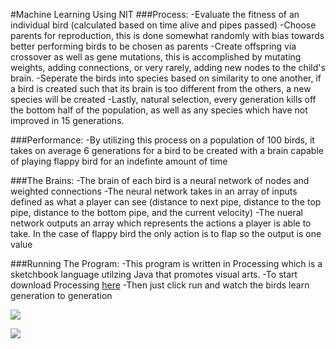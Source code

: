 \#Machine Learning Using NIT
###Process:
-Evaluate the fitness of an individual bird (calculated based on time alive and pipes passed)
-Choose parents for reproduction, this is done somewhat randomly with bias towards better performing birds to be chosen as parents
-Create offspring via crossover as well as gene mutations, this is accomplished by mutating weights, adding connections, or very rarely, adding new nodes to the child's brain.
-Seperate the birds into species based on similarity to one another, if a bird is created such that its brain is too different from the others, a new species will be created
-Lastly, natural selection, every generation kills off the bottom half of the population, as well as any species which have not improved in 15 generations.

###Performance:
-By utilizing this process on a population of 100 birds, it takes on average 6 generations for a bird to be created with a brain capable of playing flappy bird for an indefinte amount of time

###The Brains:
-The brain of each bird is a neural network of nodes and weighted connections
-The neural network takes in an array of inputs defined as what a player can see (distance to next pipe, distance to the top pipe, distance to the bottom pipe, and the current velocity)
-The nueral network outputs an array which represents the actions a player is able to take. In the case of flappy bird the only action is to flap so the output is one value

###Running The Program:
-This program is written in Processing which is a sketchbook language utilzing Java that promotes visual arts. 
-To start download Processing  [here](https://processing.org/download "here")
-Then just click run and watch the birds learn generation to generation

![](https://cdn.discordapp.com/attachments/815292647715504140/907857848476786729/unknown.png)

![](https://cdn.discordapp.com/attachments/815292647715504140/907858923774705664/unknown.png)
